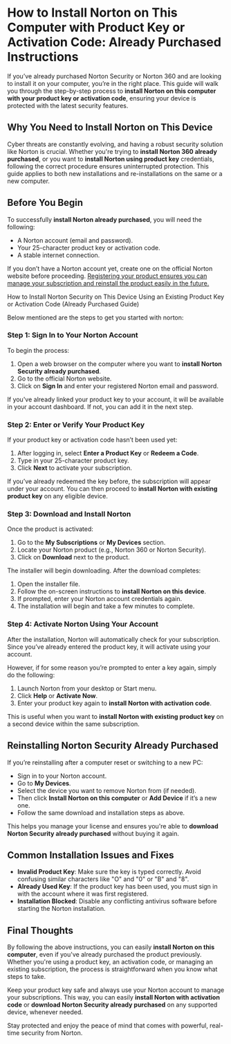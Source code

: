 # How to Install Norton on This Computer with Product Key or Activation Code: Already Purchased Instructions

If you’ve already purchased Norton Security or Norton 360 and are looking to install it on your computer, you’re in the right place. This guide will walk you through the step-by-step process to **install Norton on this computer with your product key or activation code**, ensuring your device is protected with the latest security features.



## Why You Need to Install Norton on This Device

Cyber threats are constantly evolving, and having a robust security solution like Norton is crucial. Whether you're trying to **install Norton 360 already purchased**, or you want to **install Norton using product key** credentials, following the correct procedure ensures uninterrupted protection. This guide applies to both new installations and re-installations on the same or a new computer.



## Before You Begin

To successfully **install Norton already purchased**, you will need the following:

* A Norton account (email and password).
* Your 25-character product key or activation code.
* A stable internet connection.

If you don’t have a Norton account yet, create one on the official Norton website before proceeding. [Registering your product ensures you can manage your subscription and reinstall the product easily in the future.](https://onlinenortonpc.readthedocs.io/)


How to Install Norton Security on This Device Using an Existing Product Key or Activation Code (Already Purchased Guide)

Below mentioned are the steps to get you started with norton:


### Step 1: Sign In to Your Norton Account

To begin the process:

1. Open a web browser on the computer where you want to **install Norton Security already purchased**.
2. Go to the official Norton website.
3. Click on **Sign In** and enter your registered Norton email and password.

If you've already linked your product key to your account, it will be available in your account dashboard. If not, you can add it in the next step.



### Step 2: Enter or Verify Your Product Key

If your product key or activation code hasn’t been used yet:

1. After logging in, select **Enter a Product Key** or **Redeem a Code**.
2. Type in your 25-character product key.
3. Click **Next** to activate your subscription.

If you’ve already redeemed the key before, the subscription will appear under your account. You can then proceed to **install Norton with existing product key** on any eligible device.



### Step 3: Download and Install Norton

Once the product is activated:

1. Go to the **My Subscriptions** or **My Devices** section.
2. Locate your Norton product (e.g., Norton 360 or Norton Security).
3. Click on **Download** next to the product.

The installer will begin downloading. After the download completes:

1. Open the installer file.
2. Follow the on-screen instructions to **install Norton on this device**.
3. If prompted, enter your Norton account credentials again.
4. The installation will begin and take a few minutes to complete.



### Step 4: Activate Norton Using Your Account

After the installation, Norton will automatically check for your subscription. Since you’ve already entered the product key, it will activate using your account.

However, if for some reason you’re prompted to enter a key again, simply do the following:

1. Launch Norton from your desktop or Start menu.
2. Click **Help** or **Activate Now**.
3. Enter your product key again to **install Norton with activation code**.

This is useful when you want to **install Norton with existing product key** on a second device within the same subscription.



## Reinstalling Norton Security Already Purchased

If you’re reinstalling after a computer reset or switching to a new PC:

* Sign in to your Norton account.
* Go to **My Devices**.
* Select the device you want to remove Norton from (if needed).
* Then click **Install Norton on this computer** or **Add Device** if it’s a new one.
* Follow the same download and installation steps as above.

This helps you manage your license and ensures you're able to **download Norton Security already purchased** without buying it again.



## Common Installation Issues and Fixes

* **Invalid Product Key**: Make sure the key is typed correctly. Avoid confusing similar characters like "O" and "0" or "B" and "8".
* **Already Used Key**: If the product key has been used, you must sign in with the account where it was first registered.
* **Installation Blocked**: Disable any conflicting antivirus software before starting the Norton installation.



## Final Thoughts

By following the above instructions, you can easily **install Norton on this computer**, even if you've already purchased the product previously. Whether you're using a product key, an activation code, or managing an existing subscription, the process is straightforward when you know what steps to take.

Keep your product key safe and always use your Norton account to manage your subscriptions. This way, you can easily **install Norton with activation code** or **download Norton Security already purchased** on any supported device, whenever needed.

Stay protected and enjoy the peace of mind that comes with powerful, real-time security from Norton.
